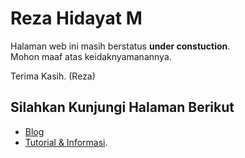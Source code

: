 # Reza Hidayat M

Halaman web ini masih berstatus **under constuction**.<br>
Mohon maaf atas keidaknyamanannya.

Terima Kasih. (Reza)

## Silahkan Kunjungi Halaman Berikut
- [Blog](/content/blog/)
- [Tutorial & Informasi](/content/tutorialinformasi/).
